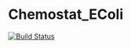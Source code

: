 # Chemostat_EColi

[![Build Status](https://github.com/josePereiro/Chemostat_EColi.jl/workflows/CI/badge.svg)](https://github.com/josePereiro/Chemostat_EColi.jl/actions)
